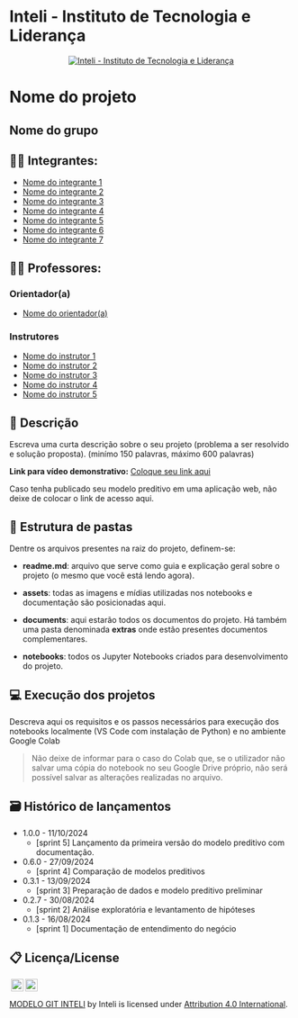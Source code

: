 # Inteli - Instituto de Tecnologia e Liderança 


<p align="center">
<a href= "https://www.inteli.edu.br/"><img src="assets/inteli.png" alt="Inteli - Instituto de Tecnologia e Liderança" border="0"></a>
</p>

# Nome do projeto

## Nome do grupo

## :student: Integrantes: 
- <a href="https://www.linkedin.com/in/victorbarq/">Nome do integrante 1</a>
- <a href="https://www.linkedin.com/in/victorbarq/">Nome do integrante 2</a>
- <a href="https://www.linkedin.com/in/victorbarq/">Nome do integrante 3</a> 
- <a href="https://www.linkedin.com/in/victorbarq/">Nome do integrante 4</a> 
- <a href="https://www.linkedin.com/in/victorbarq/">Nome do integrante 5</a>
- <a href="https://www.linkedin.com/in/victorbarq/">Nome do integrante 6</a> 
- <a href="https://www.linkedin.com/in/victorbarq/">Nome do integrante 7</a>

## :teacher: Professores:
### Orientador(a) 
- <a href="https://www.linkedin.com/in/victorbarq/">Nome do orientador(a)</a>
### Instrutores
- <a href="https://www.linkedin.com/in/victorbarq/">Nome do instrutor 1</a>
- <a href="https://www.linkedin.com/in/victorbarq/">Nome do instrutor 2</a> 
- <a href="https://www.linkedin.com/in/victorbarq/">Nome do instrutor 3</a> 
- <a href="https://www.linkedin.com/in/victorbarq/">Nome do instrutor 4</a>
- <a href="https://www.linkedin.com/in/victorbarq/">Nome do instrutor 5</a> 


## 📝 Descrição

Escreva uma curta descrição sobre o seu projeto (problema a ser resolvido e solução proposta). (minímo 150 palavras, máximo 600 palavras)

<b>Link para vídeo demonstrativo:</b> <a href="https://inteli.edu.br">Coloque seu link aqui</a>

Caso tenha publicado seu modelo preditivo em uma aplicação web, não deixe de colocar o link de acesso aqui.

## 📁 Estrutura de pastas

Dentre os arquivos presentes na raiz do projeto, definem-se:

- <b>readme.md</b>: arquivo que serve como guia e explicação geral sobre o projeto (o mesmo que você está lendo agora).

- <b>assets</b>: todas as imagens e mídias utilizadas nos notebooks e documentação são posicionadas aqui.

- <b>documents</b>: aqui estarão todos os documentos do projeto. Há também uma pasta denominada <b>extras</b> onde estão presentes documentos complementares.

- <b>notebooks</b>: todos os Jupyter Notebooks criados para desenvolvimento do projeto.

## 💻 Execução dos projetos

Descreva aqui os requisitos e os passos necessários para execução dos notebooks localmente (VS Code com instalação de Python) e no ambiente Google Colab

> Não deixe de informar para o caso do Colab que, se o utilizador não salvar uma cópia do notebook no seu Google Drive próprio, não será possível salvar as alterações realizadas no arquivo.

## 🗃 Histórico de lançamentos

* 1.0.0 - 11/10/2024
    * [sprint 5] Lançamento da primeira versão do modelo preditivo com documentação.
* 0.6.0 - 27/09/2024
    * [sprint 4] Comparação de modelos preditivos
* 0.3.1 - 13/09/2024
    * [sprint 3] Preparação de dados e modelo preditivo preliminar
* 0.2.7 - 30/08/2024
    * [sprint 2] Análise exploratória e levantamento de hipóteses
* 0.1.3 - 16/08/2024
    * [sprint 1] Documentação de entendimento do negócio

## 📋 Licença/License

<img style="height:22px!important;margin-left:3px;vertical-align:text-bottom;" src="https://mirrors.creativecommons.org/presskit/icons/cc.svg?ref=chooser-v1"><img style="height:22px!important;margin-left:3px;vertical-align:text-bottom;" src="https://mirrors.creativecommons.org/presskit/icons/by.svg?ref=chooser-v1"><p xmlns:cc="http://creativecommons.org/ns#" xmlns:dct="http://purl.org/dc/terms/"><a property="dct:title" rel="cc:attributionURL" href="https://github.dev/Intelihub/Template_M3">MODELO GIT INTELI</a> by Inteli is licensed under <a href="http://creativecommons.org/licenses/by/4.0/?ref=chooser-v1" target="_blank" rel="license noopener noreferrer" style="display:inline-block;">Attribution 4.0 International</a>.</p>
